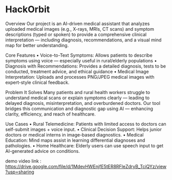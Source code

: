 # HackOrbit

Overview
Our project is an AI-driven medical assistant that analyzes uploaded medical images (e.g., X-rays, MRIs, CT scans) and symptom descriptions (typed or spoken) to provide a comprehensive clinical interpretation — including diagnosis, recommendations, and a visual mind map for better understanding.

Core Features
• Voice-to-Text Symptoms: Allows patients to describe symptoms using voice — especially useful in rural/elderly populations
• Diagnosis with Recommendations: Provides a detailed diagnosis, tests to be conducted, treatment advice, and ethical guidance
• Medical Image Interpretation: Uploads and processes PNG/JPEG medical images with expert-style clinical feedback.

Problem It Solves
Many patients and rural health workers struggle to understand medical scans or explain symptoms clearly — leading to delayed diagnosis, misinterpretation, and overburdened doctors. Our tool bridges this communication and diagnostic gap using AI — enhancing clarity, efficiency, and reach of healthcare.

Use Cases
• Rural Telemedicine: Patients with limited access to doctors can self-submit images + voice input.
• Clinical Decision Support: Helps junior doctors or medical interns in image-based diagnostics.
• Medical Education: Mind maps assist in learning differential diagnoses and pathologies.
• Home Healthcare: Elderly users can use speech input to get AI-generated advice on conditions.

demo video link : https://drive.google.com/file/d/1MdevHWEnjfE5tER8RFleZdryB_TciQYz/view?usp=sharing
